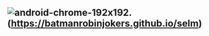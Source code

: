 ## ![android-chrome-192x192](https://github.com/user-attachments/assets/105d441b-4e4d-4759-a56a-e924c8e6af1d).(https://batmanrobinjokers.github.io/selm)
